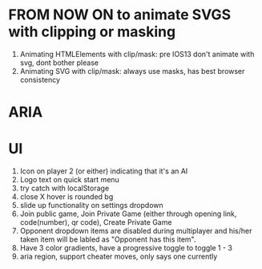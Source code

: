 # FROM NOW ON to animate SVGS with clipping or masking

1. Animating HTMLElements with clip/mask: pre IOS13 don't animate with svg, dont bother please
2. Animating SVG with clip/mask: always use masks, has best browser consistency

# ARIA

# UI

1. Icon on player 2 (or either) indicating that it's an AI
2. Logo text on quick start menu
3. try catch with localStorage
4. close X hover is rounded bg
5. slide up functionality on settings dropdown
6. Join public game, Join Private Game (either through opening link, code(number), qr code), Create Private Game
7. Opponent dropdown items are disabled during multiplayer and his/her taken item will be labled as "Opponent has this item".
8. Have 3 color gradients, have a progressive toggle to toggle 1 - 3
9. aria region, support cheater moves, only says one currently
